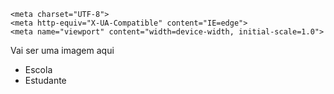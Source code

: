 
<!DOCTYPE html>
<head>

    <meta charset="UTF-8">
    <meta http-equiv="X-UA-Compatible" content="IE=edge">
    <meta name="viewport" content="width=device-width, initial-scale=1.0">
<body>
    <reader>
        <hl>Vai ser uma imagem aqui</hl>
        <ul>
            <li>Escola</li>
            <li>Estudante</li>
        </ul>
    </reader>
    
</body>
</html>

